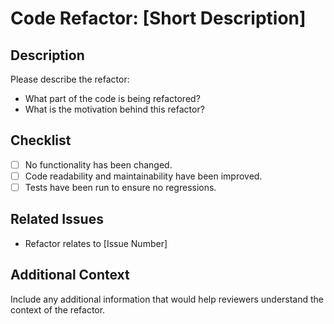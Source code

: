 # Code Refactor: [Short Description]

## Description
Please describe the refactor:
- What part of the code is being refactored?
- What is the motivation behind this refactor?

## Checklist
- [ ] No functionality has been changed.
- [ ] Code readability and maintainability have been improved.
- [ ] Tests have been run to ensure no regressions.

## Related Issues
- Refactor relates to [Issue Number]

## Additional Context
Include any additional information that would help reviewers understand the context of the refactor.
